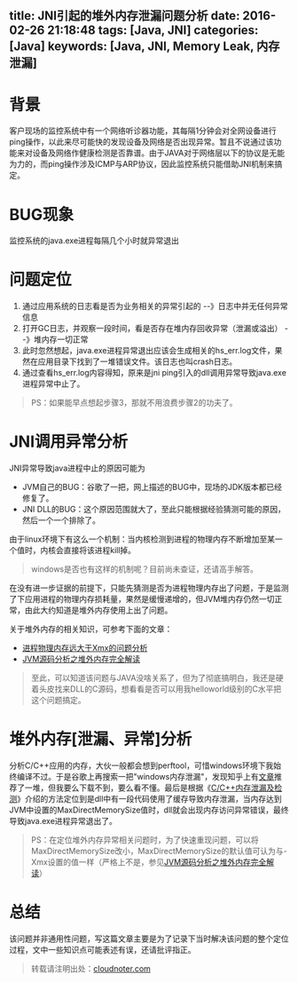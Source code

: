 title: JNI引起的堆外内存泄漏问题分析
date: 2016-02-26 21:18:48
tags: [Java, JNI]
categories: [Java]
keywords: [Java, JNI, Memory Leak, 内存泄漏]
---
# 背景
客户现场的监控系统中有一个网络听诊器功能，其每隔1分钟会对全网设备进行ping操作，以此来尽可能快的发现设备及网络是否出现异常。暂且不说通过该功能来对设备及网络作健康检测是否靠谱。由于JAVA对于网络层以下的协议是无能为力的，而ping操作涉及ICMP与ARP协议，因此监控系统只能借助JNI机制来搞定。

# BUG现象
监控系统的java.exe进程每隔几个小时就异常退出

# 问题定位

1. 通过应用系统的日志看是否为业务相关的异常引起的 --》日志中并无任何异常信息
2. 打开GC日志，并观察一段时间，看是否存在堆内存回收异常（泄漏或溢出） --》堆内存一切正常
3. 此时忽然想起，java.exe进程异常退出应该会生成相关的hs_err<pid>.log文件，果然在应用目录下找到了一堆错误文件。该日志也叫crash日志。 
4. 通过查看hs_err<pid>.log内容得知，原来是jni ping引入的dll调用异常导致java.exe进程异常中止了。
 > PS：如果能早点想起步骤3，那就不用浪费步骤2的功夫了。
 
<!--more-->

# JNI调用异常分析
JNI异常导致java进程中止的原因可能为

- JVM自己的BUG：谷歌了一把，网上描述的BUG中，现场的JDK版本都已经修复了。
- JNI DLL的BUG：这个原因范围就大了，至此只能根据经验猜测可能的原因，然后一个一个排除了。

由于linux环境下有这么一个机制：当内核检测到进程的物理内存不断增加至某一个值时，内核会直接将该进程kill掉。
> windows是否也有这样的机制呢？目前尚未查证，还请高手解答。

在没有进一步证据的前提下，只能先猜测是否为进程物理内存出了问题，于是监测了下应用进程的物理内存损耗量，果然是缓慢递增的，但JVM堆内存仍然一切正常，由此大约知道是堆外内存使用上出了问题。

关于堆外内存的相关知识，可参考下面的文章：

- [进程物理内存远大于Xmx的问题分析][1]
- [JVM源码分析之堆外内存完全解读][2]

> 至此，可以知道该问题与JAVA没啥关系了，但为了彻底搞明白，我还是硬着头皮找来DLL的C源码，想看看是否可以用我helloworld级别的C水平把这个问题搞定。

# 堆外内存[泄漏、异常]分析
分析C/C++应用的内存，大伙一般都会想到perftool，可惜windows环境下我始终编译不过。于是谷歌上再搜索一把"windows内存泄漏"，发现知乎上有[文章][3]推荐了一堆，但我要么下载不到，要么看不懂。最后是根据《[C/C++内存泄漏及检测][4]》介绍的方法定位到是dll中有一段代码使用了缓存导致内存泄漏，当内存达到JVM中设置的MaxDirectMemorySize值时，dll就会出现内存访问异常错误，最终导致java.exe进程异常退出了。
> PS：在定位堆外内存异常相关问题时，为了快速重现问题，可以将MaxDirectMemorySize改小，MaxDirectMemorySize的默认值可认为与-Xmx设置的值一样（严格上不是，参见[JVM源码分析之堆外内存完全解读][2]）

# 总结
该问题并非通用性问题，写这篇文章主要是为了记录下当时解决该问题的整个定位过程，文中一些知识点可能表述有误，还请批评指正。

> 转载请注明出处：[cloudnoter.com](http://cloudnoter.com)

[1]: http://lovestblog.cn/blog/2015/08/21/rssxmx/
[2]: http://lovestblog.cn/blog/2015/05/12/direct-buffer/
[3]: https://www.zhihu.com/question/19647750
[4]: http://www.cnblogs.com/skynet/archive/2011/02/20/1959162.html

